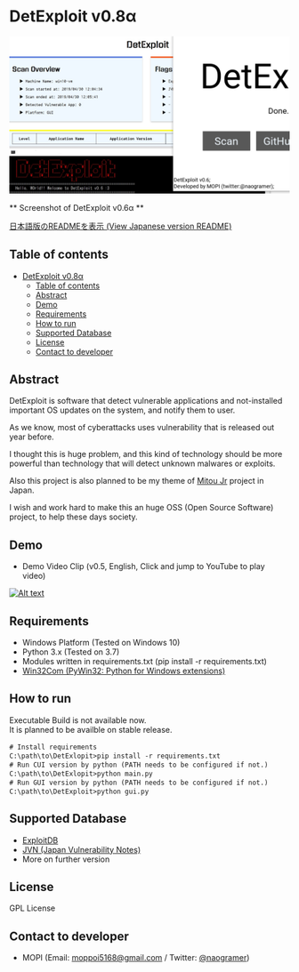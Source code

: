 # DetExploit v0.8α

![ScreenShot1](sshot.jpg)

** Screenshot of DetExploit v0.6α **

[日本語版のREADMEを表示 (View Japanese version README)](README_JAPANESE.md)

## Table of contents

<!-- TOC -->

- [DetExploit v0.8α](#detexploit-v08α)
    - [Table of contents](#table-of-contents)
    - [Abstract](#abstract)
    - [Demo](#demo)
    - [Requirements](#requirements)
    - [How to run](#how-to-run)
    - [Supported Database](#supported-database)
    - [License](#license)
    - [Contact to developer](#contact-to-developer)

<!-- /TOC -->

## Abstract

DetExploit is software that detect vulnerable applications and not-installed important OS updates on the system, and notify them to user.

As we know, most of cyberattacks uses vulnerability that is released out year before.

I thought this is huge problem, and this kind of technology should be more powerful than technology that will detect unknown malwares or exploits.

Also this project is also planned to be my theme of [Mitou Jr](https://jr.mitou.org/) project in Japan.

I wish and work hard to make this an huge OSS (Open Source Software) project, to help these days society.

## Demo

+ Demo Video Clip (v0.5, English, Click and jump to YouTube to play video)

[![Alt text](https://img.youtube.com/vi/VBev9dtGtEM/0.jpg)](https://www.youtube.com/watch?v=VBev9dtGtEM)

## Requirements

+ Windows Platform (Tested on Windows 10)
+ Python 3.x (Tested on 3.7)
+ Modules written in requirements.txt (pip install -r requirements.txt)
+ [Win32Com (PyWin32: Python for Windows extensions)](https://github.com/mhammond/pywin32/releases)

## How to run

Executable Build is not available now.  
It is planned to be availble on stable release.

```
# Install requirements
C:\path\to\DetExlopit>pip install -r requirements.txt
# Run CUI version by python (PATH needs to be configured if not.)
C:\path\to\DetExlopit>python main.py
# Run GUI version by python (PATH needs to be configured if not.)
C:\path\to\DetExploit>python gui.py
```

## Supported Database

+ [ExploitDB](exploit-db.com/)
+ [JVN (Japan Vulnerability Notes)](https://jvn.jp/)
+ More on further version

## License

GPL License

## Contact to developer

+ MOPI (Email: [moppoi5168@gmail.com](mailto:moppoi5168@gmail.com) / Twitter: [@naogramer](https://twitter.com/naogramer))
